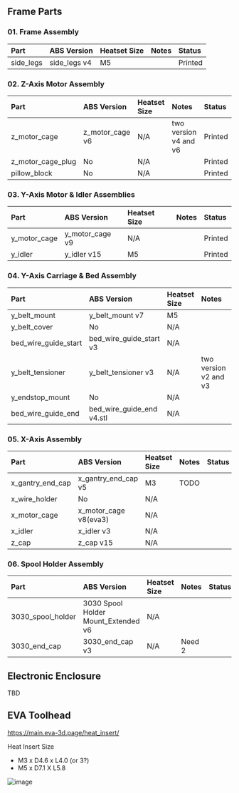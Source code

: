 

## Frame Parts
### 01. Frame Assembly
|Part|ABS Version|Heatset Size|Notes|Status|
|:---|:---|:---|:---|:---|
|side_legs|side_legs v4|M5||Printed|

### 02. Z-Axis Motor Assembly
|Part|ABS Version|Heatset Size|Notes|Status|
|:---|:---|:---|:---|:---|
|z_motor_cage|z_motor_cage v6|N/A|two version v4 and v6|Printed|
|z_motor_cage_plug|No|N/A||Printed|
|pillow_block|No|N/A||Printed|

### 03. Y-Axis Motor & Idler Assemblies
|Part|ABS Version|Heatset Size|Notes|Status|
|:---|:---|:---|:---|:---|
|y_motor_cage|y_motor_cage v9|N/A||Printed|
|y_idler|y_idler v15|M5||Printed|

### 04. Y-Axis Carriage & Bed Assembly
|Part|ABS Version|Heatset Size|Notes|Status|
|:---|:---|:---|:---|:---|
|y_belt_mount|y_belt_mount v7|M5||Printed|
|y_belt_cover|No|N/A|||
|bed_wire_guide_start|bed_wire_guide_start v3|N/A|||
|y_belt_tensioner|y_belt_tensioner v3|N/A|two version v2 and v3||
|y_endstop_mount|No|N/A|||
|bed_wire_guide_end|bed_wire_guide_end v4.stl|N/A|||

### 05. X-Axis Assembly
|Part|ABS Version|Heatset Size|Notes|Status|
|:---|:---|:---|:---|:---|
|x_gantry_end_cap|x_gantry_end_cap v5|M3|TODO||
|x_wire_holder|No|N/A|||
|x_motor_cage|x_motor_cage v8(eva3)|N/A|||
|x_idler|x_idler v3|N/A|||
|z_cap|z_cap v15|N/A|||

### 06. Spool Holder Assembly
|Part|ABS Version|Heatset Size|Notes|Status|
|:---|:---|:---|:---|:---|
|3030_spool_holder|3030 Spool Holder Mount_Extended v6|N/A|||
|3030_end_cap|3030_end_cap v3|N/A|Need 2||

## Electronic Enclosure
TBD

## EVA Toolhead
https://main.eva-3d.page/heat_insert/

Heat Insert Size
- M3 x D4.6 x L4.0 (or 3?)
- M5 x D7.1 X L5.8

![image](https://user-images.githubusercontent.com/35879080/235323233-c2803720-e18b-4864-8136-213eb0818a52.png)

